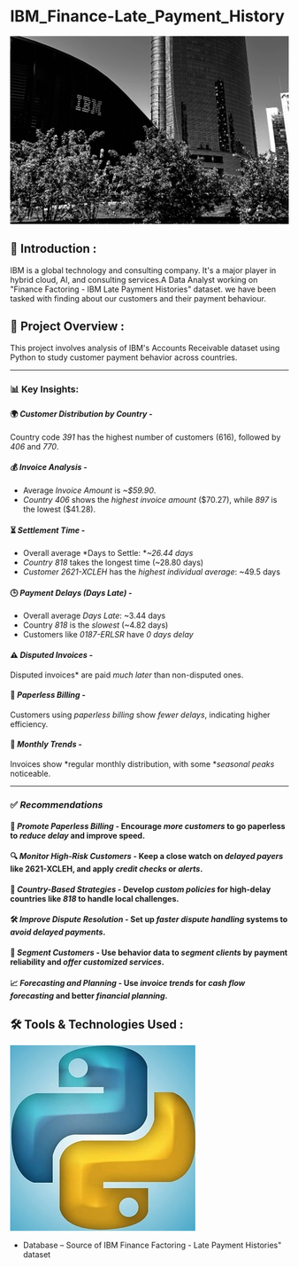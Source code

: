 # IBM_Finance-Late_Payment_History

  <img src="ibm.jpg" width=1000>

## 📌 Introduction :

IBM is a global technology and consulting company. It's a major player in hybrid cloud, AI, and consulting services.A Data Analyst working on "Finance Factoring - IBM Late Payment Histories" dataset. we have been tasked with finding about our customers and their payment behaviour.

## 🎯 Project Overview :
This project involves analysis of IBM's Accounts Receivable dataset using Python to study customer payment behavior across countries.

---

### 📊 Key Insights:

#### 🌍 *Customer Distribution by Country* -
Country code *391* has the highest number of customers (616), followed by *406* and *770*.

#### 💰 *Invoice Analysis* -

* Average *Invoice Amount* is *\~\$59.90*.
* *Country 406* shows the *highest invoice amount* (\$70.27), while *897* is the lowest (\$41.28).

#### ⏳ *Settlement Time* -

* Overall average *Days to Settle: **\~26.44 days*
* *Country 818* takes the longest time (\~28.80 days)
* *Customer 2621-XCLEH* has the *highest individual average*: \~49.5 days

#### 🕒 *Payment Delays (Days Late)* -

* Overall average *Days Late*: \~3.44 days
* Country *818* is the *slowest* (\~4.82 days)
* Customers like *0187-ERLSR* have *0 days delay*

#### ⚠ *Disputed Invoices* -
Disputed invoices* are paid *much later* than non-disputed ones.

#### 🧾 *Paperless Billing* -
Customers using *paperless billing* show *fewer delays*, indicating higher efficiency.

#### 📅 *Monthly Trends* -
Invoices show *regular monthly distribution, with some **seasonal peaks* noticeable.

---

### ✅ *Recommendations*

#### 📨 *Promote Paperless Billing* - Encourage *more customers* to go paperless to *reduce delay* and improve speed.

#### 🔍 *Monitor High-Risk Customers* - Keep a close watch on *delayed payers* like 2621-XCLEH, and apply *credit checks* or *alerts*.

####  🏴 *Country-Based Strategies* - Develop *custom policies* for high-delay countries like *818* to handle local challenges.

#### 🛠 *Improve Dispute Resolution* - Set up *faster dispute handling* systems to *avoid delayed payments*.

#### 🧩 *Segment Customers* - Use behavior data to *segment clients* by payment reliability and *offer customized services*.

#### 📈 *Forecasting and Planning* - Use *invoice trends* for *cash flow forecasting* and better *financial planning*.


## **🛠️ Tools & Technologies Used** :
   ![image](python_logo.jpg)

- Database – Source of IBM Finance Factoring - Late Payment Histories" dataset
